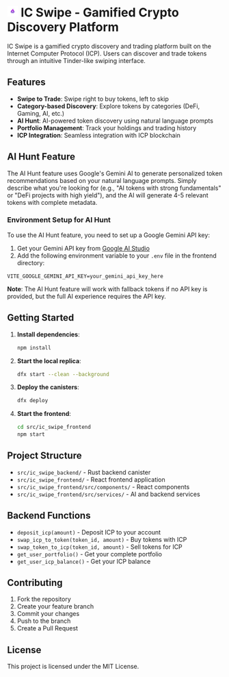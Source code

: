 # <img src="asset/logo.png" width="25px" alt="logo"> IC Swipe - Gamified Crypto Discovery Platform

IC Swipe is a gamified crypto discovery and trading platform built on the Internet Computer Protocol (ICP). Users can discover and trade tokens through an intuitive Tinder-like swiping interface.

## Features

- **Swipe to Trade**: Swipe right to buy tokens, left to skip
- **Category-based Discovery**: Explore tokens by categories (DeFi, Gaming, AI, etc.)
- **AI Hunt**: AI-powered token discovery using natural language prompts
- **Portfolio Management**: Track your holdings and trading history
- **ICP Integration**: Seamless integration with ICP blockchain

## AI Hunt Feature

The AI Hunt feature uses Google's Gemini AI to generate personalized token recommendations based on your natural language prompts. Simply describe what you're looking for (e.g., "AI tokens with strong fundamentals" or "DeFi projects with high yield"), and the AI will generate 4-5 relevant tokens with complete metadata.

### Environment Setup for AI Hunt

To use the AI Hunt feature, you need to set up a Google Gemini API key:

1. Get your Gemini API key from [Google AI Studio](https://makersuite.google.com/app/apikey)
2. Add the following environment variable to your `.env` file in the frontend directory:

```
VITE_GOOGLE_GEMINI_API_KEY=your_gemini_api_key_here
```

**Note**: The AI Hunt feature will work with fallback tokens if no API key is provided, but the full AI experience requires the API key.

## Getting Started

1. **Install dependencies**:
   ```bash
   npm install
   ```

2. **Start the local replica**:
   ```bash
   dfx start --clean --background
   ```

3. **Deploy the canisters**:
   ```bash
   dfx deploy
   ```

4. **Start the frontend**:
   ```bash
   cd src/ic_swipe_frontend
   npm start
   ```

## Project Structure

- `src/ic_swipe_backend/` - Rust backend canister
- `src/ic_swipe_frontend/` - React frontend application
- `src/ic_swipe_frontend/src/components/` - React components
- `src/ic_swipe_frontend/src/services/` - AI and backend services

## Backend Functions

- `deposit_icp(amount)` - Deposit ICP to your account
- `swap_icp_to_token(token_id, amount)` - Buy tokens with ICP
- `swap_token_to_icp(token_id, amount)` - Sell tokens for ICP
- `get_user_portfolio()` - Get your complete portfolio
- `get_user_icp_balance()` - Get your ICP balance

## Contributing

1. Fork the repository
2. Create your feature branch
3. Commit your changes
4. Push to the branch
5. Create a Pull Request

## License

This project is licensed under the MIT License.
